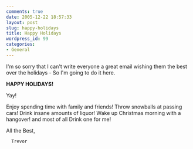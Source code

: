 ```yaml
---
comments: true
date: 2005-12-22 18:57:33
layout: post
slug: happy-holidays
title: Happy Holidays
wordpress_id: 99
categories:
- General
---
```


I'm so sorry that I can't write everyone a great email wishing them the best over the holidays - So I'm going to do it here.

**HAPPY HOLIDAYS!**

Yay!

Enjoy spending time with family and friends! 
Throw snowballs at passing cars!
Drink insane amounts of liquor!
Wake up Christmas morning with a hangover!
and most of all
Drink one for me!

All the Best,

      Trevor



